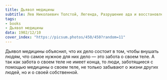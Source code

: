 ```yaml
---
title: Дьявол медицины
subtitle: Лев Николаевич Толстой, Легенда, Разрушение ада и восстановление его
tags:
- books
- Дьявол медицины
data: 1902/12/10
cover_index: "https://picsum.photos/450/450?random=11"
---
```





Дьявол медицины объяснил, что их дело состоит в том, чтобы внушать людям, что самое нужное для них дело — это забота о своем теле. А так как забота о своем теле не имеет конца, то люди, заботящиеся с помощью медицины о своем теле, не только забывают о жизни других людей, но и о своей собственной.
